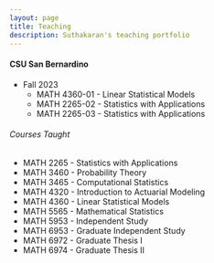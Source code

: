 ```yaml
---
layout: page
title: Teaching
description: Suthakaran's teaching portfolio
---
```

#### CSU San Bernardino
* Fall 2023
   * <a style="text-decoration:none" href="../pages/LinStatModNewProj.html" target="_blank" rel="noopener noreferrer">MATH 4360-01 - Linear Statistical Models 
   * <a style="text-decoration:none" href="../pages/StatApp.html" target="_blank" rel="noopener noreferrer">MATH 2265-02 - Statistics with Applications 
   * <a style="text-decoration:none" href="../pages/StatApp.html" target="_blank" rel="noopener noreferrer">MATH 2265-03 - Statistics with Applications </a>

  
###### Courses Taught
   * MATH 2265 - Statistics with Applications 
   * MATH 3460 - Probability Theory
   * MATH 3465 - Computational Statistics
   * MATH 4320 - Introduction to Actuarial Modeling
   * MATH 4360 - Linear Statistical Models
   * MATH 5565 - Mathematical Statistics
   * MATH 5953 - Independent Study
   * MATH 6953 - Graduate Independent Study
   * MATH 6972 - Graduate Thesis I
   * MATH 6974 - Graduate Thesis II

